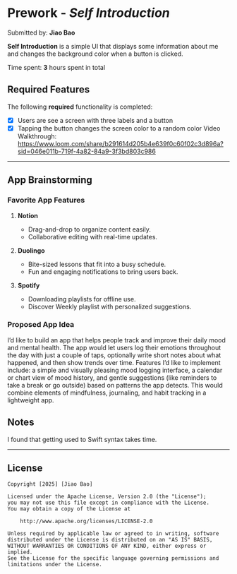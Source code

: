 # Prework - *Self Introduction*

Submitted by: **Jiao Bao**

**Self Introduction** is a simple UI that displays some information about me and changes the background color when a button is clicked.

Time spent: **3** hours spent in total

## Required Features

The following **required** functionality is completed:

- [x] Users are see a screen with three labels and a button
- [x] Tapping the button changes the screen color to a random color
Video Walkthrough: https://www.loom.com/share/b291614d205b4e639f0c60f02c3d896a?sid=046e011b-719f-4a82-84a9-3f3bd803c986
 
---
## App Brainstorming 
### Favorite App Features

1. **Notion**
   - Drag-and-drop to organize content easily.
   - Collaborative editing with real-time updates.

2. **Duolingo**
   - Bite-sized lessons that fit into a busy schedule.
   - Fun and engaging notifications to bring users back.

3. **Spotify**
   - Downloading playlists for offline use.
   - Discover Weekly playlist with personalized suggestions.



### Proposed App Idea

I’d like to build an app that helps people track and improve their daily mood and mental health. The app would let users log their emotions throughout the day with just a couple of taps, optionally write short notes about what happened, and then show trends over time. Features I’d like to implement include: a simple and visually pleasing mood logging interface, a calendar or chart view of mood history, and gentle suggestions (like reminders to take a break or go outside) based on patterns the app detects. This would combine elements of mindfulness, journaling, and habit tracking in a lightweight app.

## Notes

I found that getting used to Swift syntax takes time.

---
## License

    Copyright [2025] [Jiao Bao]

    Licensed under the Apache License, Version 2.0 (the "License");
    you may not use this file except in compliance with the License.
    You may obtain a copy of the License at

        http://www.apache.org/licenses/LICENSE-2.0

    Unless required by applicable law or agreed to in writing, software
    distributed under the License is distributed on an "AS IS" BASIS,
    WITHOUT WARRANTIES OR CONDITIONS OF ANY KIND, either express or implied.
    See the License for the specific language governing permissions and
    limitations under the License.
